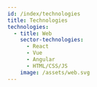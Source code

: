 ```yaml
---
id: /index/technologies
title: Technologies
technologies:
  - title: Web
    sector-technologies:
      - React
      - Vue
      - Angular
      - HTML/CSS/JS
    image: /assets/web.svg
---
```

